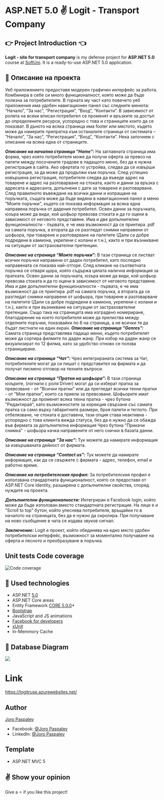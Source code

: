 # ASP.NET 5.0  :v: **Logit - Transport Company**

## :point_right: Project Introduction :point_left:

**Logit - site for transport company** is my defense project for **ASP.NET 5.0** course at [SoftUni](https://softuni.bg/trainings/3177/asp-dot-net-core-october-2020/internal#lesson-18363). 
It is a ready-to-use ASP.NET 5.0 application.

## :pencil: Описание на проекта
Уеб приложението предоставя модерен графичен интерфейс за работа. Комбинира в себе си много функционалност, която може да бъде полезна за потребителите. В горната му част като повечето уеб приложения има удобен навигационен панел със следните менюта: “Начало”, “За нас”, “Регистрация”, “Вход”, “Контакти”. В зависимост от ролята на всеки вписан потребител се променят и връзките за достъп до определените ресурси, успоредно с това и страниците които да се показват.
В дъното на всяка страница има footer или мястото, където може да намерите препратка към останалите страници от системата – “Начало”, “За нас”, “Регистрация”, “Вход”, “Контакти”.
Нека започнем с описание на всяка една от страниците.

**_Описание на начална страница “Home”:_**
На заглавната страница има форма, чрез която потребителя може да получи оферта за превоз на палети между посочените градове в падащото меню, без да е нужна регистрация в сайта. 
Ако офертата го устройва, следва да се извърши регистрация, за да може да продължи към поръчка. 
След успешно извършена регистрация, потребителя следва да въведе адрес на товарене и адрес на разтоварване на стоката, както и данни за връзка с адресата и адресанта, допълнени с дати за товарене и разтоварване. След правилното въвеждане на всички данни и изпращане на поръчката, същата може да бъде видяна в навигационния панел в меню "Моите поръчки", където се показва информация за всяка една направена поръчка от дадения потребител. 
Освен данни за поръчката, юзъра може да види, кой шофьор превозва стоката и да го оцени в зависимост от неговото представяне. 
Има и две допълнителни функционалности - първата, е че има възможност да се принтира .pdf на самата поръчка, а втората да се разгледат снимки направени от шофьора, при товарене и разтоварване на палетите (Дали са добре подредени в камиона, укрепени с колани и т.н.), както и при възникване на ситуации от застрахователни претенции. 

**_Описание на страница “Моите поръчки”:_**
В тази страница се листват всички поръчки направени от даден потребител, като последно направената се показва най-отгоре. След кликане на съответната поръчка се отваря щора, която съдържа цялата налична информация за пратката.
Освен данни за поръчката, юзъра може да види, кой шофьор превозва стоката и да го оцени в зависимост от неговото представяне. Има и две допълнителни функционалности - първата, е че има възможност да се принтира .pdf на самата поръчка, а втората да се разгледат снимки направени от шофьора, при товарене и разтоварване на палетите (Дали са добре подредени в камиона, укрепени с колани и т.н.), както и при възникване на ситуации от застрахователни претенции. 
Също така на страницата има изградено номериране, благодарение на което потребителя може да прелиства между отделните поръчки, показвайки по 6 на страница, а не всички те да бъдат листнати на един екран.
**_Описание на страница “Genres”:_**
Самата страница представлява падащо меню, където потребителят може да сортира филмите по даден жанр. При избор на даден жанр се визуализират по 12 филма, като за удобство отново се ползва странициране.

**_Описание на страница “Чат”:_**
Чрез интегрираната система за Чат, потребителите могат да си пишат с представител на фирмата и да получат писмено отговор на техните въпроси.

**_Описание на страница “Пратки на шофьора”:_**
В тази страница юзърите, (логнати с роля Driver) могат да си изберат пратка за превозване - от "Всички пратки" или да прегледат всички техни пратки - от "Мои пратки", които са приели за превозване.
Шофьорите имат възможност да променят всяка тяхна пратка - чрез бутона "Редактирай", като възможностите за корекция свързани със самата пратка са само върху габаритните размери, броя палети и теглото. 
При отбелязване, че стоката е доставена, тази опция става неактивна - успоредно с това клиента вижда статуса, без да е нужно да се обажда във фирмата за допълнителна информация
Чрез бутона "Прикачи снимка" - шофьора качка направените от него снички в базата данни. 

**_Описание на страница “За нас”:_**
Тук можете да намирате информация за извършваната дейност от фирмата.

**_Описание на страница “Contact us”:_**
Тук можете да намирате информация, как да се свържете с фирмата - адрес, телефон, email и работно време. 

**_Описание на потребителския профил:_**
За потребителския профил е използвана стандартната функционалност, която се предоставя от ASP.NET Core Identity, разширена с допълнителни свойства, според нуждите на проекта.

**_Допълнителни функционалности:_**
Интегриран е Facebook login, който може да бъде използван вместо стандартната регистрация.
На лице е и "Scroll to top" бутон, който улеснява потребителя, връщайки го в началото на страницата, без да е нужно да скролира.
При получаване на ново съобщение в чата се издава звуков сигнал.

**_Заключение:_**
Logit е проект, който обединява на едно място удобен потребителски интерфейс, възможност за моментално получаване на оферта и лесното и преобразуване в поръчка.
 
## Unit tests Code coverage

![Code coverage](https://app.box.com/s/67wa4uuxsdran3hduq9sklj68gul40hb)

## :hammer: Used technologies
* ASP.NET [5.0](https://dotnet.microsoft.com/download/dotnet/5.0)
* ASP.NET Core areas
* Entity Framework [CORE 5.0.0](https://docs.microsoft.com/en-us/ef/core/what-is-new/ef-core-5.0/whatsnew)*
* [Bootstrap](https://github.com/twbs/bootstrap)
* JavaScript and JS animations
* [Facebook for developers](https://developers.facebook.com)
* [xUnit](https://github.com/xunit/xunit)
* In-Memmory Cache

## :floppy_disk: Database Diagram
![](https://app.box.com/s/rbm5rjsf9pvliemgdw7gt0tk4h6p4teg)

# Link
https://logitruse.azurewebsites.net/

## Author

[Joro Paspalev](https://github.com/JoroPaspalev?tab=repositories)
- Facebook: [@Joro Paspalev](https://www.facebook.com/joro.paspalev.7/)
- LinkedIn: [@Joro Paspalev](https://www.linkedin.com/in/joro-paspalev-a91bab186/)

## Template
- ASP.NET MVC 5

## :v: Show your opinion

Give a :star: if you like this project!
